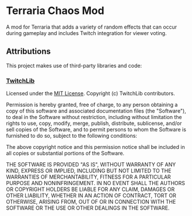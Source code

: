 # Terraria Chaos Mod

A mod for Terraria that adds a variety of random effects that can occur during
gameplay and includes Twitch integration for viewer voting.

## Attributions

This project makes use of third-party libraries and code:

### [TwitchLib](https://github.com/TwitchLib/TwitchLib)

Licensed under the [MIT License](https://opensource.org/licenses/MIT).
Copyright (c) TwitchLib contributors.

Permission is hereby granted, free of charge, to any person obtaining a copy of
this software and associated documentation files (the "Software"), to deal in
the Software without restriction, including without limitation the rights to
use, copy, modify, merge, publish, distribute, sublicense, and/or sell copies
of the Software, and to permit persons to whom the Software is furnished to do
so, subject to the following conditions:

The above copyright notice and this permission notice shall be included in all
copies or substantial portions of the Software.

THE SOFTWARE IS PROVIDED "AS IS", WITHOUT WARRANTY OF ANY KIND, EXPRESS OR
IMPLIED, INCLUDING BUT NOT LIMITED TO THE WARRANTIES OF MERCHANTABILITY,
FITNESS FOR A PARTICULAR PURPOSE AND NONINFRINGEMENT. IN NO EVENT SHALL THE
AUTHORS OR COPYRIGHT HOLDERS BE LIABLE FOR ANY CLAIM, DAMAGES OR OTHER
LIABILITY, WHETHER IN AN ACTION OF CONTRACT, TORT OR OTHERWISE, ARISING FROM,
OUT OF OR IN CONNECTION WITH THE SOFTWARE OR THE USE OR OTHER DEALINGS IN THE
SOFTWARE.  
